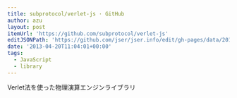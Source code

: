 ```yaml
---
title: subprotocol/verlet-js · GitHub
author: azu
layout: post
itemUrl: 'https://github.com/subprotocol/verlet-js'
editJSONPath: 'https://github.com/jser/jser.info/edit/gh-pages/data/2013/04/index.json'
date: '2013-04-20T11:04:01+00:00'
tags:
  - JavaScript
  - library
---
```

Verlet法を使った物理演算エンジンライブラリ
